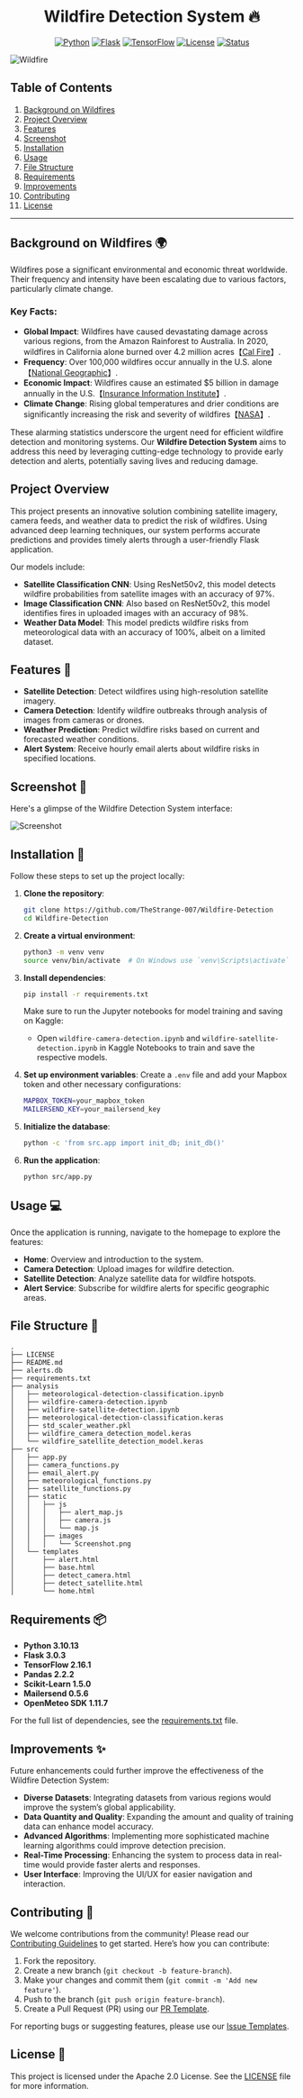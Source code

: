 <h1 align="center">Wildfire Detection System 🔥</h1>

<div align="center">
  
[![Python](https://img.shields.io/badge/Python-3.10.13-blue.svg?logo=python)](https://www.python.org/downloads/release/python-31013/)
[![Flask](https://img.shields.io/badge/Flask-3.0.3-lightgrey.svg?logo=flask)](https://flask.palletsprojects.com/en/3.0.x/)
[![TensorFlow](https://img.shields.io/badge/TensorFlow-2.16.1-orange.svg?logo=tensorflow)](https://www.tensorflow.org/)
[![License](https://img.shields.io/badge/License-Apache%202.0-green.svg)](LICENSE)
[![Status](https://img.shields.io/badge/Status-Active-brightgreen.svg)](https://github.com/username/repo)

</div>

![Wildfire](https://medforest.net/wp-content/uploads/2019/03/forest-fire-2268725_1280.jpg)

## Table of Contents

1. [Background on Wildfires](#background-on-wildfires)
2. [Project Overview](#project-overview)
3. [Features](#features)
4. [Screenshot](#screenshot)
5. [Installation](#installation)
6. [Usage](#usage)
7. [File Structure](#file-structure)
8. [Requirements](#requirements)
9. [Improvements](#improvements)
10. [Contributing](#contributing)
11. [License](#license)

---

## Background on Wildfires 🌍

Wildfires pose a significant environmental and economic threat worldwide. Their frequency and intensity have been escalating due to various factors, particularly climate change.

### Key Facts:

- **Global Impact**: Wildfires have caused devastating damage across various regions, from the Amazon Rainforest to Australia. In 2020, wildfires in California alone burned over 4.2 million acres【[Cal Fire](https://www.fire.ca.gov/incidents/2020/)】.
- **Frequency**: Over 100,000 wildfires occur annually in the U.S. alone【[National Geographic](https://www.nationalgeographic.com/environment/article/wildfires)】.
- **Economic Impact**: Wildfires cause an estimated $5 billion in damage annually in the U.S.【[Insurance Information Institute](https://www.iii.org/fact-statistic/facts-statistics-wildfires)】.
- **Climate Change**: Rising global temperatures and drier conditions are significantly increasing the risk and severity of wildfires【[NASA](https://climate.nasa.gov/news/2878/the-link-between-climate-change-and-wildfires/)】.

These alarming statistics underscore the urgent need for efficient wildfire detection and monitoring systems. Our **Wildfire Detection System** aims to address this need by leveraging cutting-edge technology to provide early detection and alerts, potentially saving lives and reducing damage.

## Project Overview

This project presents an innovative solution combining satellite imagery, camera feeds, and weather data to predict the risk of wildfires. Using advanced deep learning techniques, our system performs accurate predictions and provides timely alerts through a user-friendly Flask application. 

Our models include:
- **Satellite Classification CNN**: Using ResNet50v2, this model detects wildfire probabilities from satellite images with an accuracy of 97%.
- **Image Classification CNN**: Also based on ResNet50v2, this model identifies fires in uploaded images with an accuracy of 98%.
- **Weather Data Model**: This model predicts wildfire risks from meteorological data with an accuracy of 100%, albeit on a limited dataset.

## Features 🌟

- **Satellite Detection**: Detect wildfires using high-resolution satellite imagery.
- **Camera Detection**: Identify wildfire outbreaks through analysis of images from cameras or drones.
- **Weather Prediction**: Predict wildfire risks based on current and forecasted weather conditions.
- **Alert System**: Receive hourly email alerts about wildfire risks in specified locations.

## Screenshot 📸

Here's a glimpse of the Wildfire Detection System interface:

![Screenshot](src/static/images/Screenshot.png)

## Installation 🚀

Follow these steps to set up the project locally:

1. **Clone the repository**:
   ```bash
   git clone https://github.com/TheStrange-007/Wildfire-Detection
   cd Wildfire-Detection
   ```

2. **Create a virtual environment**:
   ```bash
   python3 -m venv venv
   source venv/bin/activate  # On Windows use `venv\Scripts\activate`
   ```

3. **Install dependencies**:
   ```bash
   pip install -r requirements.txt
   ```

   Make sure to run the Jupyter notebooks for model training and saving on Kaggle:
   - Open `wildfire-camera-detection.ipynb` and `wildfire-satellite-detection.ipynb` in Kaggle Notebooks to train and save the respective models.

4. **Set up environment variables**:
   Create a `.env` file and add your Mapbox token and other necessary configurations:
   ```bash
   MAPBOX_TOKEN=your_mapbox_token
   MAILERSEND_KEY=your_mailersend_key
   ```

5. **Initialize the database**:
   ```bash
   python -c 'from src.app import init_db; init_db()'
   ```

6. **Run the application**:
   ```bash
   python src/app.py
   ```

## Usage 💻

Once the application is running, navigate to the homepage to explore the features:

- **Home**: Overview and introduction to the system.
- **Camera Detection**: Upload images for wildfire detection.
- **Satellite Detection**: Analyze satellite data for wildfire hotspots.
- **Alert Service**: Subscribe for wildfire alerts for specific geographic areas.

## File Structure 📁

```
.
├── LICENSE
├── README.md
├── alerts.db
├── requirements.txt
├── analysis
│   ├── meteorological-detection-classification.ipynb
│   ├── wildfire-camera-detection.ipynb
│   ├── wildfire-satellite-detection.ipynb
│   ├── meteorological-detection-classification.keras
│   ├── std_scaler_weather.pkl
│   ├── wildfire_camera_detection_model.keras
│   └── wildfire_satellite_detection_model.keras
├── src
│   ├── app.py
│   ├── camera_functions.py
│   ├── email_alert.py
│   ├── meteorological_functions.py
│   ├── satellite_functions.py
│   ├── static
│   │   ├── js
│   │   │   ├── alert_map.js
│   │   │   ├── camera.js
│   │   │   └── map.js
│   │   ├── images
│   │   │   └── Screenshot.png
│   └── templates
│       ├── alert.html
│       ├── base.html
│       ├── detect_camera.html
│       ├── detect_satellite.html
│       └── home.html
```

## Requirements 📦

- **Python 3.10.13**
- **Flask 3.0.3**
- **TensorFlow 2.16.1**
- **Pandas 2.2.2**
- **Scikit-Learn 1.5.0**
- **Mailersend 0.5.6**
- **OpenMeteo SDK 1.11.7**

For the full list of dependencies, see the [requirements.txt](requirements.txt) file.

## Improvements ✨

Future enhancements could further improve the effectiveness of the Wildfire Detection System:

- **Diverse Datasets**: Integrating datasets from various regions would improve the system’s global applicability.
- **Data Quantity and Quality**: Expanding the amount and quality of training data can enhance model accuracy.
- **Advanced Algorithms**: Implementing more sophisticated machine learning algorithms could improve detection precision.
- **Real-Time Processing**: Enhancing the system to process data in real-time would provide faster alerts and responses.
- **User Interface**: Improving the UI/UX for easier navigation and interaction.

## Contributing 🤝

We welcome contributions from the community! Please read our [Contributing Guidelines](CONTRIBUTING.md) to get started. Here’s how you can contribute:

1. Fork the repository.
2. Create a new branch (`git checkout -b feature-branch`).
3. Make your changes and commit them (`git commit -m 'Add new feature'`).
4. Push to the branch (`git push origin feature-branch`).
5. Create a Pull Request (PR) using our [PR Template](.github/PULL_REQUEST_TEMPLATE.md).

For reporting bugs or suggesting features, please use our [Issue Templates](.github/ISSUE_TEMPLATE/bug_report.md).

## License 📜

This project is licensed under the Apache 2.0 License. See the [LICENSE](LICENSE) file for more information.
